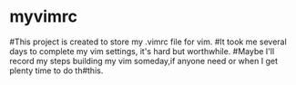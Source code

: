 # myvimrc
#This project is created to store my .vimrc file for vim.
#It took me several days to complete my vim settings, it's hard but worthwhile.
#Maybe I'll record my steps building my vim someday,if anyone need or when I get plenty time to do th#this.
